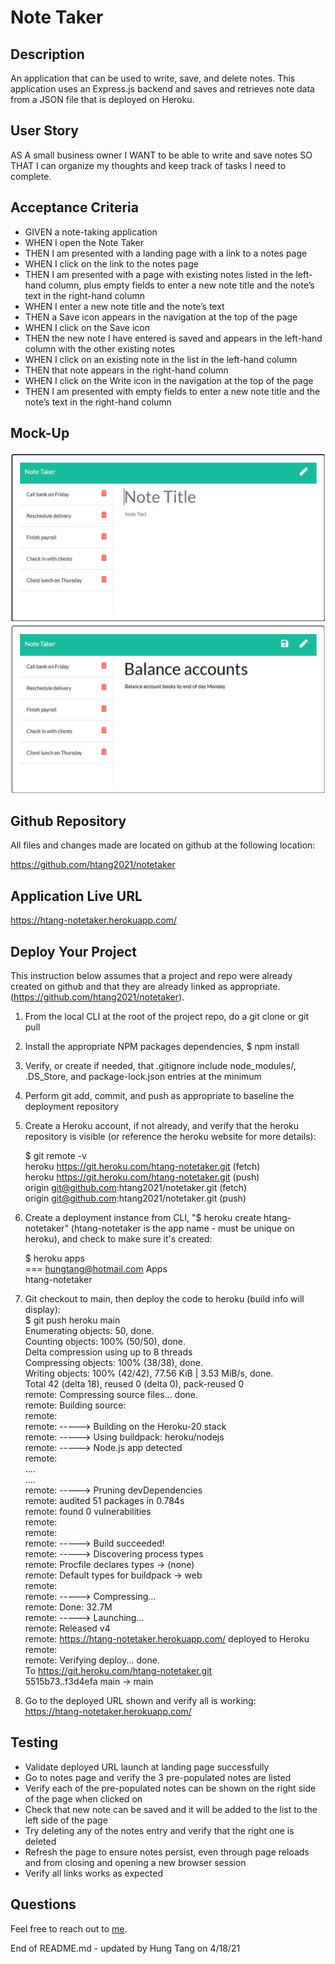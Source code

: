 # Note Taker

## Description
An application that can be used to write, save, and delete notes. This application uses an Express.js backend and saves and retrieves note data from a JSON file that is deployed on Heroku.

## User Story
AS A small business owner
I WANT to be able to write and save notes
SO THAT I can organize my thoughts and keep track of tasks I need to complete.

## Acceptance Criteria
- GIVEN a note-taking application
- WHEN I open the Note Taker
- THEN I am presented with a landing page with a link to a notes page
- WHEN I click on the link to the notes page
- THEN I am presented with a page with existing notes listed in the left-hand column, plus empty fields to enter a new note title and the note’s text in the right-hand column
- WHEN I enter a new note title and the note’s text
- THEN a Save icon appears in the navigation at the top of the page
- WHEN I click on the Save icon
- THEN the new note I have entered is saved and appears in the left-hand column with the other existing notes
- WHEN I click on an existing note in the list in the left-hand column
- THEN that note appears in the right-hand column
- WHEN I click on the Write icon in the navigation at the top of the page
- THEN I am presented with empty fields to enter a new note title and the note’s text in the right-hand column

## Mock-Up
![](./public/assets/images/README-Mockup1.png)
![](./public/assets/images/README-Mockup2.png)

## Github Repository
All files and changes made are located on github at the following location:

https://github.com/htang2021/notetaker

## Application Live URL
https://htang-notetaker.herokuapp.com/

## Deploy Your Project
This instruction below assumes that a project and repo were already created on github and that they are already linked as appropriate.
(https://github.com/htang2021/notetaker).

1. From the local CLI at the root of the project repo, do a git clone or git pull
2. Install the appropriate NPM packages dependencies, $ npm install
3. Verify, or create if needed, that .gitignore include node_modules/, .DS_Store, and package-lock.json entries at the minimum
4. Perform git add, commit, and push as appropriate to baseline the deployment repository
5. Create a Heroku account, if not already, and verify that the heroku repository is visible (or reference the heroku website for more details):  
  
    $ git remote -v  
    heroku  https://git.heroku.com/htang-notetaker.git (fetch)  
    heroku  https://git.heroku.com/htang-notetaker.git (push)  
    origin  git@github.com:htang2021/notetaker.git (fetch)  
    origin  git@github.com:htang2021/notetaker.git (push)

6. Create a deployment instance from CLI, "$ heroku create htang-notetaker" (htang-notetaker is the app name - must be unique on heroku), and check to make sure it's created:  
  
    $ heroku apps  
    === hungtang@hotmail.com Apps  
    htang-notetaker  

7. Git checkout to main, then deploy the code to heroku (build info will display):  
    $ git push heroku main  
    Enumerating objects: 50, done.  
    Counting objects: 100% (50/50), done.  
    Delta compression using up to 8 threads  
    Compressing objects: 100% (38/38), done.  
    Writing objects: 100% (42/42), 77.56 KiB | 3.53 MiB/s, done.  
    Total 42 (delta 18), reused 0 (delta 0), pack-reused 0  
    remote: Compressing source files... done.  
    remote: Building source:  
    remote:  
    remote: -----> Building on the Heroku-20 stack  
    remote: -----> Using buildpack: heroku/nodejs  
    remote: -----> Node.js app detected  
    remote:  
    ....  
    ....  
    remote: -----> Pruning devDependencies  
    remote:        audited 51 packages in 0.784s  
    remote:        found 0 vulnerabilities  
    remote:  
    remote:  
    remote: -----> Build succeeded!  
    remote: -----> Discovering process types  
    remote:        Procfile declares types     -> (none)  
    remote:        Default types for buildpack -> web  
    remote:  
    remote: -----> Compressing...  
    remote:        Done: 32.7M  
    remote: -----> Launching...  
    remote:        Released v4  
    remote:        https://htang-notetaker.herokuapp.com/ deployed to Heroku  
    remote:  
    remote: Verifying deploy... done.  
    To https://git.heroku.com/htang-notetaker.git  
    5515b73..f3d4efa  main -> main  
     
8. Go to the deployed URL shown and verify all is working:  
    https://htang-notetaker.herokuapp.com/  

## Testing
- Validate deployed URL launch at landing page successfully
- Go to notes page and verify the 3 pre-populated notes are listed
- Verify each of the pre-populated notes can be shown on the right side of the page when clicked on
- Check that new note can be saved and it will be added to the list to the left side of the page
- Try deleting any of the notes entry and verify that the right one is deleted
- Refresh the page to ensure notes persist, even through page reloads and from closing and opening a new browser session
- Verify all links works as expected

## Questions
Feel free to reach out to [me](mailto:hungtang@hotmail.com).

End of README.md - updated by Hung Tang on 4/18/21